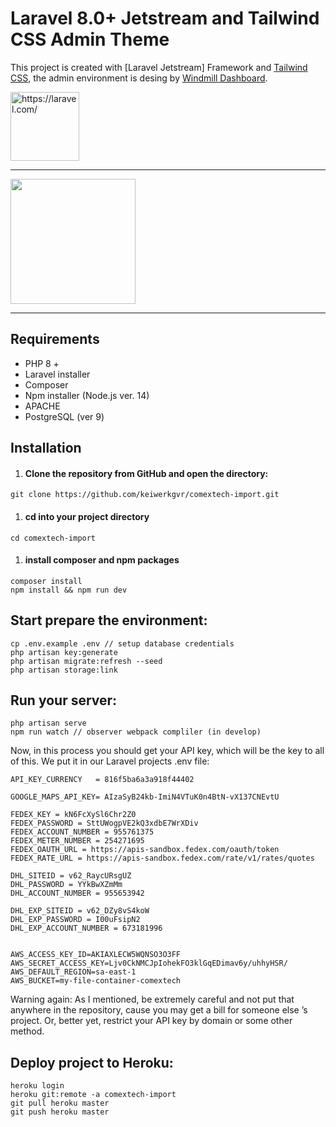 # Laravel 8.0+ Jetstream and Tailwind CSS Admin Theme

This project is created with [Laravel Jetstream] Framework and [Tailwind CSS](https://tailwindcss.com), the admin environment is desing by [Windmill Dashboard](https://windmill-dashboard.vercel.app/).

[<img src="https://laravel.com/img/logotype.min.svg" alt="https://laravel.com/" width="110" />](https://laravel.com/)

---

<img src="https://tailwindcss.com/_next/static/media/tailwindcss-logotype.128b6e12eb85d013bc9f80a917f57efe.svg" width="200" />

---

## Requirements

-   PHP 8 +
-   Laravel installer
-   Composer
-   Npm installer (Node.js ver. 14)
-   APACHE
-   PostgreSQL (ver 9)

## Installation

1. #### Clone the repository from GitHub and open the directory:

```
git clone https://github.com/keiwerkgvr/comextech-import.git
```

1. #### cd into your project directory

```
cd comextech-import
```

1. #### install composer and npm packages

```
composer install
npm install && npm run dev
```

## Start prepare the environment:

```
cp .env.example .env // setup database credentials
php artisan key:generate
php artisan migrate:refresh --seed
php artisan storage:link
```

## Run your server:

```
php artisan serve
npm run watch // observer webpack compliler (in develop)
```

Now, in this process you should get your API key, which will be the key to all of this. We put it in our Laravel projects .env file:

```
API_KEY_CURRENCY   = 816f5ba6a3a918f44402

GOOGLE_MAPS_API_KEY= AIzaSyB24kb-ImiN4VTuK0n4BtN-vX137CNEvtU

FEDEX_KEY = kN6FcXySl6Chr2Z0
FEDEX_PASSWORD = SttUWogpVE2kQ3xdbE7WrXDiv
FEDEX_ACCOUNT_NUMBER = 955761375
FEDEX_METER_NUMBER = 254271695
FEDEX_OAUTH_URL = https://apis-sandbox.fedex.com/oauth/token
FEDEX_RATE_URL = https://apis-sandbox.fedex.com/rate/v1/rates/quotes

DHL_SITEID = v62_RaycURsgUZ
DHL_PASSWORD = YYkBwXZmMm
DHL_ACCOUNT_NUMBER = 955653942

DHL_EXP_SITEID = v62_DZy8vS4koW
DHL_EXP_PASSWORD = I00uFsipN2
DHL_EXP_ACCOUNT_NUMBER = 673181996


AWS_ACCESS_KEY_ID=AKIAXLECW5WQNSO3O3FF
AWS_SECRET_ACCESS_KEY=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
AWS_DEFAULT_REGION=sa-east-1
AWS_BUCKET=my-file-container-comextech
```

Warning again: As I mentioned, be extremely careful and not put that anywhere in the repository, cause you may get a bill for someone else ’s project. Or, better yet, restrict your API key by domain or some other method.

## Deploy project to Heroku:

```
heroku login
heroku git:remote -a comextech-import
git pull heroku master
git push heroku master
```
